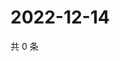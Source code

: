 # 2022-12-14

共 0 条

<!-- BEGIN WEIBO -->
<!-- 最后更新时间 Wed Dec 14 2022 09:11:13 GMT+0800 (China Standard Time) -->

<!-- END WEIBO -->

